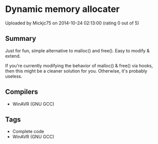 # Dynamic memory allocater

Uploaded by Mickjc75 on 2014-10-24 02:13:00 (rating 0 out of 5)

## Summary

Just for fun, simple alternative to malloc() and free(). Easy to modify & extend.


If you're currently modifying the behavior of malloc() & free() via hooks, then this might be a cleaner solution for you. Otherwise, it's probably useless.

## Compilers

- WinAVR (GNU GCC)

## Tags

- Complete code
- WinAVR (GNU GCC)
